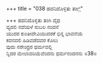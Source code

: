 +++
title = "038 ಹದನಿದೊಳ್ಳಿತು ತಙ್ಗಿ"

+++
ಹದನಿದೊಳ್ಳಿತು ತಂಗಿ ವೈಧ  
ವ್ಯದಲಿ ನವೆಯಳೆ ಸುಬಲ ನಂದನೆ  
ಯುದರ ಕುಂತೀದೇವಿಯುದರಕೆ ಭಿನ್ನ ಭಾವನೆಯೆ   
ಕದನದಲಿ ಹಿಡಿವಡೆದವರ ಕೊಲು  
ವುದು ನರೇಂದ್ರರ ಧರ್ಮವಲ್ಲಿ  
ನ್ನಿದರ ಮೇಲಾವರಿಯೆವೆಂದನು ಧರ್ಮನಂದನನು       ॥38॥